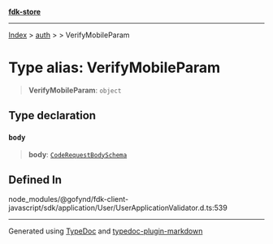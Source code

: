 [**fdk-store**](../../../README.md)
***

[Index](../../../API.md) > [auth](../../README.md) > [<internal>](../README.md) > VerifyMobileParam

# Type alias: VerifyMobileParam

> **VerifyMobileParam**: `object`

## Type declaration

### `body`

> **body**: [`CodeRequestBodySchema`](type-alias.CodeRequestBodySchema.md)

## Defined In

node\_modules/@gofynd/fdk-client-javascript/sdk/application/User/UserApplicationValidator.d.ts:539

***
Generated using [TypeDoc](https://typedoc.org/) and [typedoc-plugin-markdown](https://www.npmjs.com/package/typedoc-plugin-markdown)
